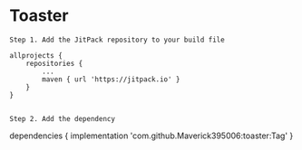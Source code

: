 # Toaster


```
Step 1. Add the JitPack repository to your build file
```
	allprojects {
		repositories {
			...
			maven { url 'https://jitpack.io' }
		}
	}
  
  ```
  
  Step 2. Add the dependency
  ```
  dependencies {
	        implementation 'com.github.Maverick395006:toaster:Tag'
	}
